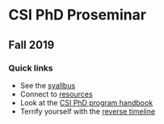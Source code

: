 # CSI PhD Proseminar
## Fall 2019

### Quick links
* See the [syallbus](./syllabus.md)
* Connect to [resources](./resources.md)
* Look at the [CSI PhD program handbook](./phd_handbook_2018.pdf)
* Terrify yourself with the [reverse timeline](./reverse_timeline.pdf)
